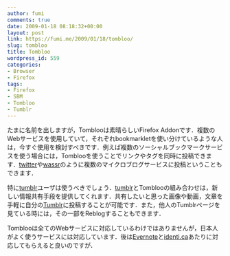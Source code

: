 ```yaml
---
author: fumi
comments: true
date: 2009-01-18 08:18:32+00:00
layout: post
link: https://fumi.me/2009/01/18/tombloo/
slug: tombloo
title: Tombloo
wordpress_id: 559
categories:
- Browser
- Firefox
tags:
- Firefox
- SBM
- Tombloo
- Tumblr
---
```


たまに名前を出しますが，Tomblooは素晴らしいFirefox Addonです．複数のWebサービスを使用していて，それぞれbookmarkletを使い分けているような人は，今すぐ使用を検討すべきです．例えば複数のソーシャルブックマークサービスを使う場合には，Tomblooを使うことでリンクやタグを同時に投稿できます．[twitter](http://twitter.com/)や[wassr](http://wassr.com/)のように複数のマイクロブログサービスに投稿ということもできます．

特に[tumblr](http://tumblr.com/)ユーザは使うべきでしょう．[tumblr](http://tumblr.com/)とTomblooの組み合わせは，新しい情報共有手段を提供してくれます．共有したいと思った画像や動画，文章を手軽に自分の[Tumblr](http://tumblr.com)に投稿することが可能です．また，他人のTumblrページを見ている時には，その一部をReblogすることもできます．

Tomblooは全てのWebサービスに対応しているわけではありませんが，日本人がよく使うサービスには対応しています．後は[Evernote](http://evernote.com/)と[identi.ca](http://identi.ca/)あたりに対応してもらえると良いのですが．
